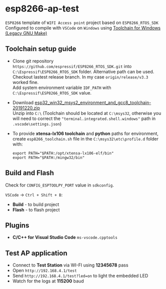 # esp8266-ap-test
`ESP8266` template of `WIFI Access point` project based on `ESP8266_RTOS_SDK`  
Configured to compile with `VSCode` on `Windows` using [Toolchain for Windows (Legacy GNU Make)](https://docs.espressif.com/projects/esp-idf/en/stable/get-started-legacy/windows-setup.html)  

## Toolchain setup guide
* Clone git repository `https://github.com/espressif/ESP8266_RTOS_SDK.git` into `C:\Espressif\ESP8266_RTOS_SDK` folder. Alternative path can be used.  
Checkout lastest release branch. In my case `origin/release/v3.3` worked fine.  
Add system environment variable `IDF_PATH` with `C:\Espressif\ESP8266_RTOS_SDK` value.  

* Download [esp32_win32_msys2_environment_and_gcc8_toolchain-20191220.zip](https://dl.espressif.com/dl/esp32_win32_msys2_environment_and_gcc8_toolchain-20191220.zip)  
Unzip into `C:\` (Toolchain should be located at `C:\msys32`, otherwise you will need to correct the `"terminal.integrated.shell.windows"` path in `.vscode\settings.json`)  

* To provide **xtensa-lx106 toolchain** and **python** paths for environment,  
create `esp8266_toolchain.sh` file in the `C:\msys32\etc\profile.d` folder with:

      export PATH="$PATH:/opt/xtensa-lx106-elf/bin"  
      export PATH="$PATH:/mingw32/bin"

## Build and Flash
Check for `CONFIG_ESPTOOLPY_PORT` value in `sdkconfig`.  

`VSCode` -> `Ctrl + Shift + B`:  
* **Build** - to build project  
* **Flash** - to flash project

## Plugins
* **C/C++ for Visual Studio Code** `ms-vscode.cpptools`

## Test AP application
* Connect to **Test Station** via WI-FI using **12345678** pass
* Open `http://192.168.4.1/test`
* Send `http://192.168.4.1/test?led=on` to light the embedded LED
* Watch for the logs at **115200** baud
